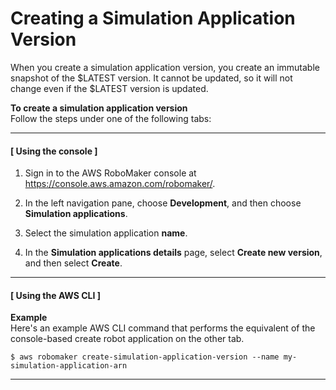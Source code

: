 # Creating a Simulation Application Version<a name="create-simulation-application-version"></a>

When you create a simulation application version, you create an immutable snapshot of the $LATEST version\. It cannot be updated, so it will not change even if the $LATEST version is updated\.

**To create a simulation application version**  
Follow the steps under one of the following tabs:

------
#### [ Using the console ]<a name="proc-create-simulation-application-version-con"></a>

1. Sign in to the AWS RoboMaker console at [https://console\.aws\.amazon\.com/robomaker/](https://console.aws.amazon.com/robomaker/)\.

1. In the left navigation pane, choose **Development**, and then choose **Simulation applications**\.

1. Select the simulation application **name**\.

1. In the **Simulation applications details** page, select **Create new version**, and then select **Create**\.

------
#### [ Using the AWS CLI ]<a name="proc-create-simulation-application-version-api"></a>

**Example**  
Here's an example AWS CLI command that performs the equivalent of the console\-based create robot application on the other tab\.  

```
$ aws robomaker create-simulation-application-version --name my-simulation-application-arn 
```

------